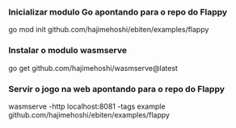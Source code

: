 ### Inicializar modulo Go apontando para o repo do Flappy
go mod init github.com/hajimehoshi/ebiten/examples/flappy

### Instalar o modulo wasmserve
go get github.com/hajimehoshi/wasmserve@latest

### Servir o jogo na web apontando para o repo do Flappy
wasmserve -http localhost:8081 -tags example  github.com/hajimehoshi/ebiten/examples/flappy